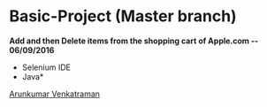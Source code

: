# Basic-Project (Master branch)

**Add and then Delete items from the shopping cart of Apple.com -- 06/09/2016**
* Selenium IDE
* Java*

[Arunkumar Venkatraman](http://sqasolution.com)

